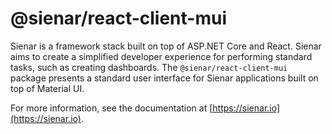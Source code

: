 # @sienar/react-client-mui

Sienar is a framework stack built on top of ASP.NET Core and React. Sienar aims to create a simplified developer experience for performing standard tasks, such as creating dashboards. The `@sienar/react-client-mui` package presents a standard user interface for Sienar applications built on top of Material UI.

For more information, see the documentation at [https://sienar.io](https://sienar.io).
